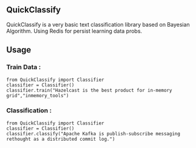 ## QuickClassify

QuickClassify is a very basic text classification library based on Bayesian Algorithm.
Using Redis for persist learning data probs.

## Usage

### Train Data :

```
from QuickClassify import Classifier
classifier = Classifier()
classifier.train("Hazelcast is the best product for in-memory grid","inmemory_tools")

```
### Classification :

```
from QuickClassify import Classifier
classifier = Classifier()
classifier.classify("Apache Kafka is publish-subscribe messaging rethought as a distributed commit log.")
```